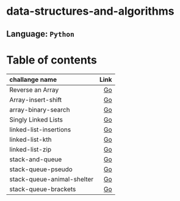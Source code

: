 # data-structures-and-algorithms

## Language: `Python`

# Table of contents

|challange name|Link|
|:-----|-----:|
Reverse an Array|[Go](code_challenges/array-reverse/README.md)
Array-insert-shift|[Go](code_challenges/array-insert-shift/README.md)
array-binary-search|[Go](code_challenges/array-binary-search/README.md)
Singly Linked Lists|[Go](code_challenges/Singly-Linked-Lists/Singly_Linked_Lists/README.md)
linked-list-insertions|[Go](code_challenges/Singly-Linked-Lists/Singly_Linked_Lists/READMELAB06.md)
linked-list-kth|[Go](code_challenges/Singly-Linked-Lists/Singly_Linked_Lists/READMELAB07.md)
linked-list-zip|[Go](code_challenges/Singly-Linked-Lists/Singly_Linked_Lists/READMELAB08.md)
stack-and-queue|[Go](code_challenges/stack-and-queue/README.md)
stack-queue-pseudo|[Go](code_challenges/stack-queue-pseudo/README.md)
stack-queue-animal-shelter|[Go](code_challenges/stack-queue-animal-shelter/README.md)
stack-queue-brackets|[Go](code_challenges/stack-queue-brackets/README.md)

